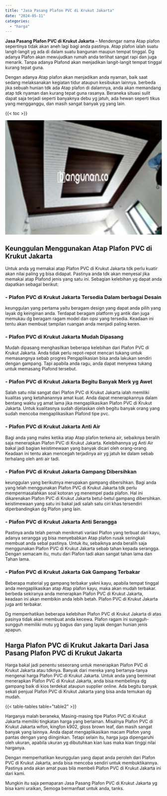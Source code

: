 ```yaml
---
title: "Jasa Pasang Plafon PVC di Krukut Jakarta"
date: "2024-05-11"
categories: 
  - "harga"
---
```


**Jasa Pasang Plafon PVC di Krukut Jakarta** – Mendengar nama Atap plafon sepertinya tidak akan aneh lagi bagi anda pastinya. Atap plafon ialah suatu langit-langit yg ada di dalam suatu bangunan maupun tempat tinggal. Dg adanya Plafon akan mewujudkan rumah anda terlihat sangat rapi dan juga menarik. Tanpa adanya Plafond akan menjadikan langit-langit tempat tinggal kurang tepat guna.

Dengan adanya Atap plafon akan menjadikan anda nyaman, baik saat sedang melaksanakan kegiatan tidur ataupun kesibukan lainnya. berbeda jika sebuah hunian tdk ada Atap plafon di dalamnya, anda akan memandang atap tdk nyaman dan kurang tepat guna rasanya. Beraneka situasi sulit dapat saja terjadi seperti banyaknya debu yg jatuh, ada hewan seperti tikus yang mengganggu, dan masih sangat banyak yg yang lain.

{{< toc >}}

![Jasa Pasang Plafon PVC di Krukut Jakarta](/images/flafond-pvc-murah05.png)

## Keunggulan Menggunakan Atap Plafon PVC di Krukut Jakarta

Untuk anda yg memakai atap Plafon PVC di Krukut Jakarta tdk perlu kuatir akan nilai paling yg bisa didapat. Pastinya anda tdk akan menyesal jika memakai atap Plafond jenis yang satu ini. Sebagian kelebihan yg dapat anda dapatkan sebagai berikut:

### \- Plafon PVC di Krukut Jakarta Tersedia Dalam berbagai Desain

keunggulan yang pertama yaitu beragam design yang dapat anda pilih yang layak dg keinginan anda. Terdapat beragam platform yg antik dan juga memukau dg beragam ragam model dan opsi yang tersedia. Keadaan ini tentu akan membuat tampilan ruangan anda menjadi paling keren.

### \- Plafon PVC di Krukut Jakarta Mudah Dipasang

Mudah dipasang menghasilkan beberapa kelebihan dari Plafon PVC di Krukut Jakarta. Anda tidak perlu repot-repot mencari tukang untuk memasangnya sebab progres Pengaplikasian bisa anda lakukan sendiri dengan gampang. Tapi apabila anda ragu, anda dapat menyewa tukang untuk memasang Plafond tersebut.

### \- Plafon PVC di Krukut Jakarta Begitu Banyak Merk yg Awet

Salah satu nilai sangat dari Plafon PVC di Krukut Jakarta ialah memiliki kualitas yang ketahanannya amat kuat. Anda dapat menerapkannya dalam bentang waktu yg amat lama jika mengaplikasikan Plafon PVC di Krukut Jakarta. Untuk kualitasnya sudah dijelaskan oleh begitu banyak orang yang sudah mencoba mengaplikasikan Plafond tipe pvc.

### \- Plafon PVC di Krukut Jakarta Anti Air

Bagi anda yang males ketika atap Atap plafon terkena air, sebaiknya beralih saja menerapkan Plafon PVC di Krukut Jakarta. Kelebihannya yg Anti Air bakal jadi bagian keistimewaan yang banyak dicari oleh orang-orang. Keadaan ini tentu akan mencegah terjadinya air yg jatuh ke dalam sebab terhalang oleh anti air tadi.

### \- Plafon PVC di Krukut Jakarta Gampang Dibersihkan

keunggulan yang berikutnya merupakan gampang dibersihkan. Bagi anda yang telah menggunakan Plafon PVC di Krukut Jakarta tdk perlu mempermasalahkan soal kotoran yg menempel pada plafon. Hal ini dikarenakan Plafon PVC di Krukut Jakarta betul-betul gampang dibersihkan. keistimewaan yang satu ini bakal jadi salah satu ciri khas tersendiri diperbandingkan dg Plafon yang lain.

### \- Plafon PVC di Krukut Jakarta Anti Serangga

Pastinya anda telah pernah menikmati variasi Plafon yang terbuat dari kayu, adanya serangga yg bisa menyebabkan Atap plafon rusak seringkali membuat anda sebal pastinya. Untuk itu, sebaiknya anda beralih saja menggunakan Plafon PVC di Krukut Jakarta sebab tahan kepada serangga. Dengan semacam itu, mutu dari Plafon tadi akan sangat tahan lama dan Tahan lama.

### \- Plafon PVC di Krukut Jakarta Gak Gampang Terbakar

Beberapa material yg gampang terbakar yakni kayu, apabila tempat tinggal anda mengaplikasikan atap Atap plafon kayu, maka akan mudah terbakar. berbeda sekiranya anda menerapkan Plafon PVC di Krukut Jakarta, keadaan ini akan membikin anda lebih betah. Plafon PVC di Krukut Jakarta juga anti terbakar.

Dg memperhatikan beberapa kelebihan Plafon PVC di Krukut Jakarta di atas pasinya tidak akan membuat anda kecewa. Plafon ragam ini sungguh-sungguh memiliki mutu yg bagus dan yang layak dengan hunian jenis apapun.

## Harga Plafon PVC di Krukut Jakarta Dari Jasa Pasang Plafon PVC di Krukut Jakarta

Harga bakal jadi penentu seseorang untuk menerapkan Plafon PVC di Krukut Jakarta atau tdknya. Banyak dari mereka yang bertanya-tanya mengenai harga Plafon PVC di Krukut Jakarta. Untuk anda yang berminat menerapkan Plafon PVC di Krukut Jakarta, anda bisa membelinya dg gampang baik di kios terdekat ataupun supplier online. Ada begitu banyak sekali penjual Plafon PVC di Krukut Jakarta yang bisa anda temukan dg mudah.

{{< table-tables table="table2" >}}

Harganya malah beraneka, Masing-masing tipe Plafon PVC di Krukut Jakarta memiliki tingkatan harga yang berlainan. Misalnya Plafon PVC di Krukut Jakarta wifon, kingfon k902, gloss brown leaf, dan masih sangat banyak yang lainnya. Anda dapat mengaplikasikan macam Plafon yang pantas dengan yang diinginkan. Tetapi selain itu, harga juga dipengaruhi oleh ukuran, apabila ukuran yg dibutuhkan kian luas maka kian tinggi nilai harganya.

Dengan memperhatikan keunggulan yang dapat anda peroleh dari Plafon PVC di Krukut Jakarta, anda bisa mencoba sendiri untuk membuktikannya. Pastinya anda akan amat puas bila membeli Plafon PVC di Krukut Jakarta ini dari kami.

Mungkin itu saja pemaparan Jasa Pasang Plafon PVC di Krukut Jakarta yg bisa kami uraikan, Semoga bermanfaat untuk anda, tanks.
